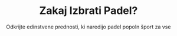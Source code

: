 ---
title: "Zakaj Izbrati Padel?"
subtitle: "Odkrijte edinstvene prednosti, ki naredijo padel popoln šport za vse"
features:
  - title: "Enostaven za Učenje"
    description: "Padel je zasnovan tako, da ga lahko igrajo igralci vseh stopenj, od začetnikov do naprednih."
    icon: "graduation-cap"
  - title: "Družabni Šport"
    description: "Igra se v parih, kar naredi padel odličen način za druženje in gradnjo prijateljstev."
    icon: "users"
  - title: "Fizična Aktivnost"
    description: "Odlična kardio vadba, ki izboljša koordinacijo, refleks in splošno kondicijo."
    icon: "heart"
  - title: "Dostopnost"
    description: "Potrebujete le raketo, žogo in igrišče - enostavno in dostopno za vse."
    icon: "universal-access"
--- 